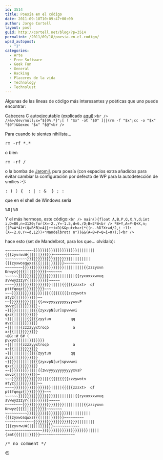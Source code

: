 ```yaml
---
id: 3514
title: Poesía en el código
date: 2011-09-18T10:09:47+00:00
author: Jorge Cortell
layout: post
guid: http://cortell.net/blog/?p=3514
permalink: /2011/09/18/poesia-en-el-codigo/
wpsd_autopost:
  - "1"
categories:
  - Arte
  - Free Software
  - Geek Fun
  - General
  - Hacking
  - Placeres de la vida
  - Technology
  - Technolust
---
```

Algunas de las líneas de código más interesantes y poéticas que uno puede encontrar:

Cabecera C autoejecutable (explicado <a title="https://gist.github.com/448040" href="https://gist.github.com/448040" target="_blank">aquí</a>):`<br />
//&>/dev/null;x="${0%.*}";[ ! "$x" -ot "$0" ]||(rm -f "$x";cc -o "$x" "$0")&&exec "$x" "$@"<br />
` 

Para cuando te sientes nihilista...

<pre>rm -rf *.*</pre>

o bien

<pre>rm -rf /</pre>

o la bomba de <a title="http://www.p0es1s.net/en/projects/jaromil.html" href="http://www.p0es1s.net/en/projects/jaromil.html" target="_blank">Jaromil</a>, pura poesía (con espacios extra añadidos para evitar cambiar la configuración por defecto de WP para la autodetección de smilies :-):

<pre>: ( ) {  : | : &  } ; :</pre>

que en el shell de Windows sería

<pre>%0|%0
</pre>

Y el más hermoso, este código:`<br />
main(){float A,B,P,Q,X,Y,d;int i,D=80,n=3120;for(X=-2.,Y=-1.5,d=6./D;B=2*A<br />
*B+Y,A=P-Q+X,n;((P=A*A)+(Q=B*B)>4||++i>D)&&putchar(*((n--%D?X+=d/2,i :11:(X=-2.0,Y+=d,12))+"Mandelbrot! n"))&&(A=B=P=Q=i=0));}<br />
` 

hace esto (set de Mandelbrot, para los que... olvídalo):

    ~~~~~~~~~~~~~}}}}}}}}}}}}}}}}}}}}||||||||{{{zyvrwuW{|||||}}}}}}~~~~~~~~~~~~
    ~~~~~~~~~~}}}}}}}}}}}}}}}}}}}}|||||||||{{{zyxwoaqwxz{{{|||||}}}}}}~~~~~~~~~
    ~~~~~~~~}}}}}}}}}}}}}}}}}}}|||||||||{{zzzyxvn    Knwyz{{{{||||}}}}}}~~~~~~~
    ~~~~~~}}}}}}}}}}}}}}}}}}||||||||{{zyxuxxxwvuq     svwwyzzzyr{||}}}}}}}~~~~~
    ~~~~}}}}}}}}}}}}}}}}}|||||{{{{{zzzxt>  qf             pttfqeqz{|}}}}}}}}~~~
    ~~~}}}}}}}}}}}}}}|||{{{{{{{{{zzzywotn                     atyz{||}}}}}}}}~~
    ~~}}}}}}}}}||||{{zwvyyyyyyyyyyyxvsP                        swvz{||}}}}}}}}~
    ~}}}}|||||||{{{{zyxvpN[ur]spvwwvi                           qxz{|||}}}}}}}}
    ~}||||||||{{{{{zyytun         qq                            avz{|||}}}}}}}}
    ~||||||{zzzzyyxtroqb           a                            xz{{|||}}}}}}}}
    ~@G::# 6# (                                              pvxyz{{||||}}}}}}}
    ~||||||{zzzzyyxtroqb           a                            xz{{|||}}}}}}}}
    ~}||||||||{{{{{zyytun         qq                            avz{|||}}}}}}}}
    ~}}}}|||||||{{{{zyxvpN[ur]spvwwvi                           qxz{|||}}}}}}}}
    ~~}}}}}}}}}||||{{zwvyyyyyyyyyyyxvsP                        swvz{||}}}}}}}}~
    ~~~}}}}}}}}}}}}}}|||{{{{{{{{{zzzywotn                     atyz{||}}}}}}}}~~
    ~~~~}}}}}}}}}}}}}}}}}|||||{{{{{zzzxt>  qf             pttfqeqz{|}}}}}}}}~~~
    ~~~~~~}}}}}}}}}}}}}}}}}}||||||||{{zyxuxxxwvuq     svwwyzzzyr{||}}}}}}}~~~~~
    ~~~~~~~~}}}}}}}}}}}}}}}}}}}|||||||||{{zzzyxvn    Knwyz{{{{||||}}}}}}~~~~~~~
    ~~~~~~~~~~}}}}}}}}}}}}}}}}}}}}|||||||||{{{zyxwoaqwxz{{{|||||}}}}}}~~~~~~~~~
    ~~~~~~~~~~~~~}}}}}}}}}}}}}}}}}}}}||||||||{{{zyvrwuW{|||||}}}}}}~~~~~~~~~~~~
    ~~~~~~~~~~~~~~~~~}}}}}}}}}}}}}}}}}}}}}|||||{zmt{{{||||}}}}}~~~~~~~~~~~~~~~~
    

<pre>/* no comment */</pre>

😉